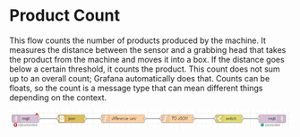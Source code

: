 # Product Count

This flow counts the number of products produced by the machine. It measures the distance between the sensor and a grabbing head that takes the product from the machine and moves it into a box. If the distance goes below a certain threshold, it counts the product. This count does not sum up to an overall count; Grafana automatically does that. Counts can be floats, so the count is a message type that can mean different things depending on the context.

![](./2022-10-07_11h09_38.png)
